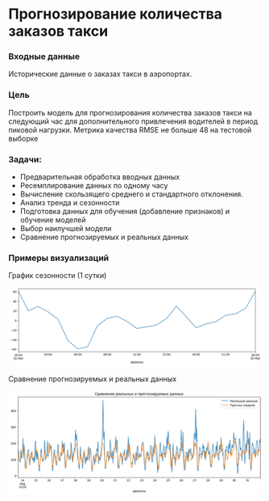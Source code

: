 # Прогнозирование количества заказов такси

### **Входные данные**

Исторические данные о заказах такси в аэропортах.

### **Цель**

Построить модель для прогнозирования количества заказов такси на следующий час для дополнительного привлечения водителей в период пиковой нагрузки. 
Метрика качества RMSE не больше 48 на тестовой выборке

### **Задачи:**  

- Предварительная обработка вводных данных
- Ресемплирование данных по одному часу
- Вычисление скользящего среднего и стандартного отклонения.
- Анализ тренда и сезонности 
- Подготовка данных для обучения (добавление признаков) и обучение моделей
- Выбор наилучшей модели
- Сравнение прогнозируемых и реальных данных

### Примеры визуализаций

График сезонности (1 сутки)

![24h_orders)](https://raw.githubusercontent.com/Gitsmither/taxi_ts/main/images/output1.png)


Сравнение прогнозируемых и реальных данных

![comparision](https://raw.githubusercontent.com/Gitsmither/taxi_ts/main/images/output.png)
